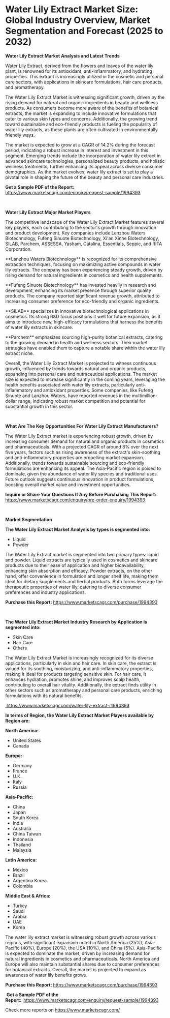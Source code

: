 <p><h1>Water Lily Extract Market Size: Global Industry Overview, Market Segmentation and Forecast (2025 to 2032)</h1></p><p><strong>Water Lily Extract Market Analysis and Latest Trends</strong></p>
<p><p>Water Lily Extract, derived from the flowers and leaves of the water lily plant, is renowned for its antioxidant, anti-inflammatory, and hydrating properties. This extract is increasingly utilized in the cosmetic and personal care sectors, with applications in skincare formulations, hair care products, and aromatherapy.</p><p>The Water Lily Extract Market is witnessing significant growth, driven by the rising demand for natural and organic ingredients in beauty and wellness products. As consumers become more aware of the benefits of botanical extracts, the market is expanding to include innovative formulations that cater to various skin types and concerns. Additionally, the growing trend toward sustainable and eco-friendly products is fueling the popularity of water lily extracts, as these plants are often cultivated in environmentally friendly ways.</p><p>The market is expected to grow at a CAGR of 14.2% during the forecast period, indicating a robust increase in interest and investment in this segment. Emerging trends include the incorporation of water lily extract in advanced skincare technologies, personalized beauty products, and holistic wellness treatments, further enhancing its appeal across diverse consumer demographics. As the market evolves, water lily extract is set to play a pivotal role in shaping the future of the beauty and personal care industries.</p></p>
<p><strong>Get a Sample PDF of the Report:&nbsp;</strong> <a href="https://www.marketscagr.com/enquiry/request-sample/1994393?utm_campaign=3432&utm_medium=2&utm_source=Github&utm_content=ia&utm_term=01042025&utm_id=water-lily-extract">https://www.marketscagr.com/enquiry/request-sample/1994393</a></p>
<p>&nbsp;</p>
<p><strong>Water Lily Extract Major Market Players</strong></p>
<p><p>The competitive landscape of the Water Lily Extract Market features several key players, each contributing to the sector's growth through innovation and product development. Key companies include Lanzhou Waters Biotechnology, Fufeng Sinuote Biotechnology, Xi'an Xinhe Biotechnology, SILAB, Parchem, ASSESSA, Yasham, Catalina, Essentials, Seppic, and RITA Corporation.</p><p>**Lanzhou Waters Biotechnology** is recognized for its comprehensive extraction techniques, focusing on maximizing active compounds in water lily extracts. The company has been experiencing steady growth, driven by rising demand for natural ingredients in cosmetics and health supplements.</p><p>**Fufeng Sinuote Biotechnology** has invested heavily in research and development, enhancing its market presence through superior quality products. The company reported significant revenue growth, attributed to increasing consumer preference for eco-friendly and organic ingredients.</p><p>**SILAB** specializes in innovative biotechnological applications in cosmetics. Its strong R&D focus positions it well for future expansion, as it aims to introduce new, high-efficacy formulations that harness the benefits of water lily extracts in skincare.</p><p>**Parchem** emphasizes sourcing high-purity botanical extracts, catering to the growing demand in health and wellness sectors. Their market strategies have enabled them to capture a notable share within the water lily extract niche.</p><p>Overall, the Water Lily Extract Market is projected to witness continuous growth, influenced by trends towards natural and organic products, expanding into personal care and nutraceutical applications. The market size is expected to increase significantly in the coming years, leveraging the health benefits associated with water lily extracts, particularly anti-inflammatory and antioxidant properties. Some companies, like Fufeng Sinuote and Lanzhou Waters, have reported revenues in the multimillion-dollar range, indicating robust market competition and potential for substantial growth in this sector.</p></p>
<p>&nbsp;</p>
<p><strong>What Are The Key Opportunities For Water Lily Extract Manufacturers?</strong></p>
<p><p>The Water Lily Extract market is experiencing robust growth, driven by increasing consumer demand for natural and organic products in cosmetics and pharmaceuticals. With a projected CAGR of around 8% over the next five years, factors such as rising awareness of the extract's skin-soothing and anti-inflammatory properties are propelling market expansion. Additionally, trends towards sustainable sourcing and eco-friendly formulations are enhancing its appeal. The Asia-Pacific region is poised to dominate, given the abundance of water lily species and traditional uses. Future outlook suggests continuous innovation in product formulations, boosting overall market value and investment opportunities.</p></p>
<p><strong>Inquire or Share Your Questions If Any Before Purchasing This Report:</strong> <a href="https://www.marketscagr.com/enquiry/pre-order-enquiry/1994393?utm_campaign=3432&utm_medium=2&utm_source=Github&utm_content=ia&utm_term=01042025&utm_id=water-lily-extract">https://www.marketscagr.com/enquiry/pre-order-enquiry/1994393</a></p>
<p>&nbsp;</p>
<p><strong>Market Segmentation</strong></p>
<p><strong>The Water Lily Extract Market Analysis by types is segmented into:</strong></p>
<p><ul><li>Liquid</li><li>Powder</li></ul></p>
<p><p>The Water Lily Extract market is segmented into two primary types: liquid and powder. Liquid extracts are typically used in cosmetics and skincare products due to their ease of application and higher bioavailability, enhancing skin absorption and efficacy. Powder extracts, on the other hand, offer convenience in formulation and longer shelf life, making them ideal for dietary supplements and herbal products. Both forms leverage the therapeutic properties of water lily, catering to diverse consumer preferences and industry applications.</p></p>
<p><strong>Purchase this Report:&nbsp;</strong><a href="https://www.marketscagr.com/purchase/1994393?utm_campaign=3432&utm_medium=2&utm_source=Github&utm_content=ia&utm_term=01042025&utm_id=water-lily-extract">https://www.marketscagr.com/purchase/1994393</a></p>
<p>&nbsp;</p>
<p><strong>The Water Lily Extract Market Industry Research by Application is segmented into:</strong></p>
<p><ul><li>Skin Care</li><li>Hair Care</li><li>Others</li></ul></p>
<p><p>The Water Lily Extract Market is increasingly recognized for its diverse applications, particularly in skin and hair care. In skin care, the extract is valued for its soothing, moisturizing, and anti-inflammatory properties, making it ideal for products targeting sensitive skin. For hair care, it enhances hydration, promotes shine, and improves scalp health, contributing to overall hair vitality. Additionally, the extract finds utility in other sectors such as aromatherapy and personal care products, enriching formulations with its natural benefits.</p></p>
<p><a href="https://www.marketscagr.com/water-lily-extract-r1994393?utm_campaign=3432&utm_medium=2&utm_source=Github&utm_content=ia&utm_term=01042025&utm_id=water-lily-extract">&nbsp;https://www.marketscagr.com/water-lily-extract-r1994393</a></p>
<p><strong>In terms of Region, the Water Lily Extract Market Players available by Region are:</strong></p>
<p>
    <p> <strong> North America: </strong>
        <ul>
            <li>United States</li>
            <li>Canada</li>
        </ul>
        </p> 
    <p> <strong> Europe: </strong>
        <ul>
            <li>Germany</li>
            <li>France</li>
            <li>U.K.</li>
            <li>Italy</li>
            <li>Russia</li>
        </ul>
        </p> 
    <p> <strong> Asia-Pacific: </strong>
        <ul>
            <li>China</li>
            <li>Japan</li>
            <li>South Korea</li>
            <li>India</li>
            <li>Australia</li>
            <li>China Taiwan</li>
            <li>Indonesia</li>
            <li>Thailand</li>
            <li>Malaysia</li>
        </ul>
        </p> 
    <p> <strong> Latin America: </strong>
        <ul>
            <li>Mexico</li>
            <li>Brazil</li>
            <li>Argentina Korea</li>
            <li>Colombia</li>
        </ul>
        </p> 
    <p> <strong> Middle East & Africa: </strong>
        <ul>
            <li>Turkey</li>
            <li>Saudi</li>
            <li>Arabia</li>
            <li>UAE</li>
            <li>Korea</li>
        </ul>
    </p>
    </p>
<p><p>The water lily extract market is witnessing robust growth across various regions, with significant expansion noted in North America (25%), Asia-Pacific (40%), Europe (20%), the USA (10%), and China (5%). Asia-Pacific is expected to dominate the market, driven by increasing demand for natural ingredients in cosmetics and pharmaceuticals. North America and Europe will also maintain substantial shares due to consumer preferences for botanical extracts. Overall, the market is projected to expand as awareness of water lily benefits grows.</p></p>
<p><strong>Purchase this Report: </strong><a href="https://www.marketscagr.com/purchase/1994393?utm_campaign=3432&utm_medium=2&utm_source=Github&utm_content=ia&utm_term=01042025&utm_id=water-lily-extract">https://www.marketscagr.com/purchase/1994393</a></p>
<p>&nbsp;<strong>Get a Sample PDF of the Report:&nbsp;&nbsp;</strong><a href="https://www.marketscagr.com/enquiry/request-sample/1994393?utm_campaign=3432&utm_medium=2&utm_source=Github&utm_content=ia&utm_term=01042025&utm_id=water-lily-extract">https://www.marketscagr.com/enquiry/request-sample/1994393</a></p>
<p><strong></strong></p>
<p>Check more reports on <a href="https://www.marketscagr.com/?utm_campaign=3432&utm_medium=2&utm_source=Github&utm_content=ia&utm_term=01042025&utm_id=water-lily-extract">https://www.marketscagr.com/</a></p>